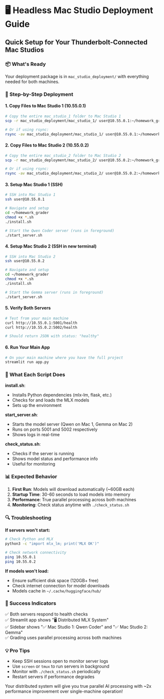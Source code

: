 # 🖥️ Headless Mac Studio Deployment Guide

## Quick Setup for Your Thunderbolt-Connected Mac Studios

### 📦 What's Ready
Your deployment package is in `mac_studio_deployment/` with everything needed for both machines.

### 🚀 Step-by-Step Deployment

#### 1. Copy Files to Mac Studio 1 (10.55.0.1)
```bash
# Copy the entire mac_studio_1 folder to Mac Studio 1
scp -r mac_studio_deployment/mac_studio_1/ user@10.55.0.1:~/homework_grader/

# Or if using rsync:
rsync -av mac_studio_deployment/mac_studio_1/ user@10.55.0.1:~/homework_grader/
```

#### 2. Copy Files to Mac Studio 2 (10.55.0.2)
```bash
# Copy the entire mac_studio_2 folder to Mac Studio 2
scp -r mac_studio_deployment/mac_studio_2/ user@10.55.0.2:~/homework_grader/

# Or if using rsync:
rsync -av mac_studio_deployment/mac_studio_2/ user@10.55.0.2:~/homework_grader/
```

#### 3. Setup Mac Studio 1 (SSH)
```bash
# SSH into Mac Studio 1
ssh user@10.55.0.1

# Navigate and setup
cd ~/homework_grader
chmod +x *.sh
./install.sh

# Start the Qwen Coder server (runs in foreground)
./start_server.sh
```

#### 4. Setup Mac Studio 2 (SSH in new terminal)
```bash
# SSH into Mac Studio 2
ssh user@10.55.0.2

# Navigate and setup
cd ~/homework_grader
chmod +x *.sh
./install.sh

# Start the Gemma server (runs in foreground)
./start_server.sh
```

#### 5. Verify Both Servers
```bash
# Test from your main machine
curl http://10.55.0.1:5001/health
curl http://10.55.0.2:5002/health

# Should return JSON with status: "healthy"
```

#### 6. Run Your Main App
```bash
# On your main machine where you have the full project
streamlit run app.py
```

### 🔧 What Each Script Does

**install.sh**: 
- Installs Python dependencies (mlx-lm, flask, etc.)
- Checks for and loads the MLX models
- Sets up the environment

**start_server.sh**:
- Starts the model server (Qwen on Mac 1, Gemma on Mac 2)
- Runs on ports 5001 and 5002 respectively
- Shows logs in real-time

**check_status.sh**:
- Checks if the server is running
- Shows model status and performance info
- Useful for monitoring

### 📊 Expected Behavior

1. **First Run**: Models will download automatically (~60GB each)
2. **Startup Time**: 30-60 seconds to load models into memory
3. **Performance**: True parallel processing across both machines
4. **Monitoring**: Check status anytime with `./check_status.sh`

### 🔍 Troubleshooting

**If servers won't start:**
```bash
# Check Python and MLX
python3 -c "import mlx_lm; print('MLX OK')"

# Check network connectivity
ping 10.55.0.1
ping 10.55.0.2
```

**If models won't load:**
- Ensure sufficient disk space (120GB+ free)
- Check internet connection for model downloads
- Models cache in `~/.cache/huggingface/hub/`

### 🎯 Success Indicators

✅ Both servers respond to health checks  
✅ Streamlit app shows "🖥️ Distributed MLX System"  
✅ Sidebar shows "✅ Mac Studio 1: Qwen Coder" and "✅ Mac Studio 2: Gemma"  
✅ Grading uses parallel processing across both machines  

### 💡 Pro Tips

- Keep SSH sessions open to monitor server logs
- Use `screen` or `tmux` to run servers in background
- Monitor with `./check_status.sh` periodically
- Restart servers if performance degrades

Your distributed system will give you true parallel AI processing with ~2x performance improvement over single-machine operation!